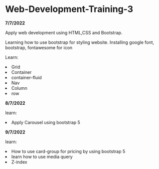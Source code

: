 # Web-Development-Training-3 

<strong>7/7/2022</strong>

Apply web development using HTML,CSS and Bootstrap.

Learning how to use bootstrap for styling website.
Installing google font, bootstrap, fontawesome for icon

Learn:
  
  <li>Grid
  <li>Container
  <li>container-fluid
  <li>Nav
  <li>Column
  <li>row
    
<strong>8/7/2022</strong>

learn:

<li>Apply Carousel using bootstrap 5

<strong>9/7/2022</strong>

learn:

<li>How to use card-group for pricing by using bootstrap 5 <br>
<li>learn how to use media query
<li>Z-index


